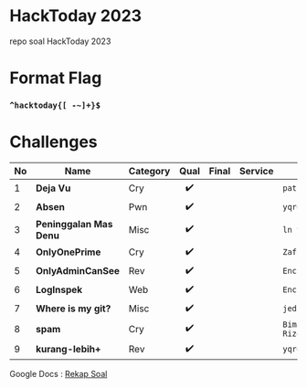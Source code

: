 # HackToday 2023
repo soal HackToday 2023

# Format Flag
### `^hacktoday{[ -~]+}$` ###

# Challenges
| No 	| Name                     	| Category 	| Qual 	| Final 	| Service 	| Author        	|
|----	|--------------------------	|----------	|:------: |-------	|---------	|---------------|
| 1  	| **Deja Vu**               | Cry      	| ✔️    	|       	|         	| `patsac#9402` 	|
| 2  	| **Absen**                	| Pwn      	| ✔️    	|       	|         	| `yqroo#2166`  	|
| 3  	| **Peninggalan Mas Denu** 	| Misc     	| ✔️    	|       	|         	| `ln y#1800`   	|
| 4  	| **OnlyOnePrime** 	        | Cry     	| ✔️    	|       	|         	| `ZafiN#5650`   	|
| 5  	| **OnlyAdminCanSee** 	    | Rev     	| ✔️    	|       	|         	| `Encrypted#0166`|
| 6  	| **LogInspek** 	          | Web     	| ✔️    	|       	|         	| `Encrypted#0166`|
| 7   | **Where is my git?**      | Misc      | ✔️      |           |           | `jedi#5782`       |
| 8   | **spam**                  | Cry       | ✔️      |         |           | `Bima Rizqy#8070`       |
| 9   | **kurang-lebih+**         | Rev       | ✔️      |           |           | `yqroo#2166`        |

Google Docs : [Rekap Soal](https://docs.google.com/document/d/1Jkl5ULk40FsfhADBwwzSAZdu2R5L2Sa29-jTCr5_meM/edit?usp=sharing)
